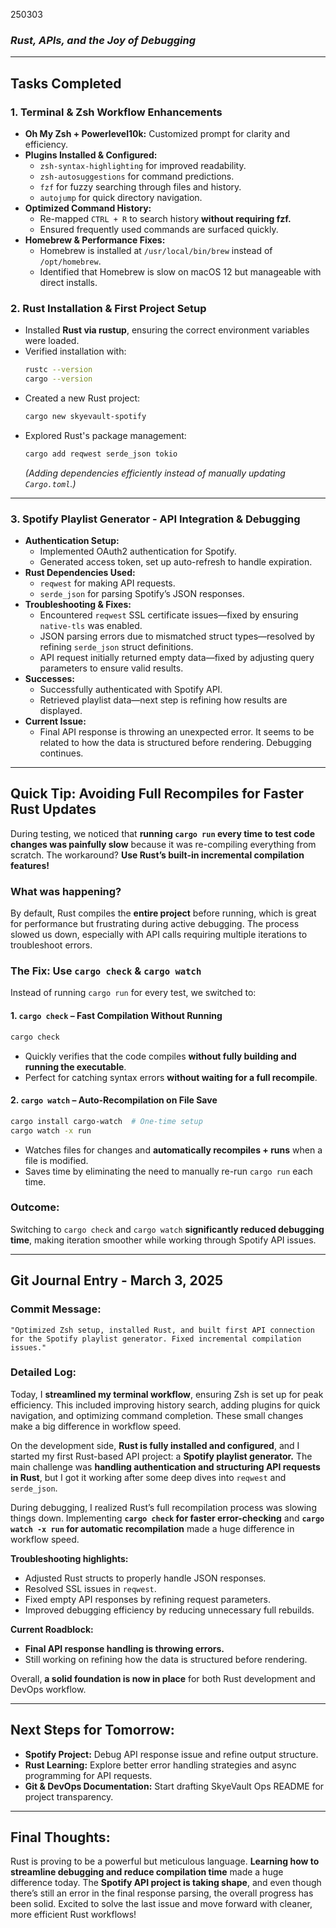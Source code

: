 250303
### *Rust, APIs, and the Joy of Debugging*  

---

## **Tasks Completed**  

### **1. Terminal & Zsh Workflow Enhancements**  
- **Oh My Zsh + Powerlevel10k:** Customized prompt for clarity and efficiency.  
- **Plugins Installed & Configured:**  
  - `zsh-syntax-highlighting` for improved readability.  
  - `zsh-autosuggestions` for command predictions.  
  - `fzf` for fuzzy searching through files and history.  
  - `autojump` for quick directory navigation.  
- **Optimized Command History:**  
  - Re-mapped `CTRL + R` to search history **without requiring fzf.**  
  - Ensured frequently used commands are surfaced quickly.  
- **Homebrew & Performance Fixes:**  
  - Homebrew is installed at `/usr/local/bin/brew` instead of `/opt/homebrew`.  
  - Identified that Homebrew is slow on macOS 12 but manageable with direct installs.  

### **2. Rust Installation & First Project Setup**  
- Installed **Rust via rustup**, ensuring the correct environment variables were loaded.  
- Verified installation with:  
  ```sh
  rustc --version  
  cargo --version  
  ```
- Created a new Rust project:  
  ```sh
  cargo new skyevault-spotify
  ```
- Explored Rust's package management:  
  ```sh
  cargo add reqwest serde_json tokio
  ```
  *(Adding dependencies efficiently instead of manually updating `Cargo.toml`.)*  

---

### **3. Spotify Playlist Generator - API Integration & Debugging**  
- **Authentication Setup:**  
  - Implemented OAuth2 authentication for Spotify.  
  - Generated access token, set up auto-refresh to handle expiration.  
- **Rust Dependencies Used:**  
  - `reqwest` for making API requests.  
  - `serde_json` for parsing Spotify’s JSON responses.  
- **Troubleshooting & Fixes:**  
  - Encountered `reqwest` SSL certificate issues—fixed by ensuring `native-tls` was enabled.  
  - JSON parsing errors due to mismatched struct types—resolved by refining `serde_json` struct definitions.  
  - API request initially returned empty data—fixed by adjusting query parameters to ensure valid results.  
- **Successes:**  
  - Successfully authenticated with Spotify API.  
  - Retrieved playlist data—next step is refining how results are displayed.  
- **Current Issue:**  
  - Final API response is throwing an unexpected error. It seems to be related to how the data is structured before rendering. Debugging continues.  

---

## **Quick Tip: Avoiding Full Recompiles for Faster Rust Updates**  
During testing, we noticed that **running `cargo run` every time to test code changes was painfully slow** because it was re-compiling everything from scratch. The workaround? **Use Rust’s built-in incremental compilation features!**  

### **What was happening?**  
By default, Rust compiles the **entire project** before running, which is great for performance but frustrating during active debugging. The process slowed us down, especially with API calls requiring multiple iterations to troubleshoot errors.  

### **The Fix: Use `cargo check` & `cargo watch`**  
Instead of running `cargo run` for every test, we switched to:  

#### **1. `cargo check` – Fast Compilation Without Running**  
```sh
cargo check
```
- Quickly verifies that the code compiles **without fully building and running the executable**.  
- Perfect for catching syntax errors **without waiting for a full recompile**.  

#### **2. `cargo watch` – Auto-Recompilation on File Save**  
```sh
cargo install cargo-watch  # One-time setup
cargo watch -x run
```
- Watches files for changes and **automatically recompiles + runs** when a file is modified.  
- Saves time by eliminating the need to manually re-run `cargo run` each time.  

### **Outcome:**  
Switching to `cargo check` and `cargo watch` **significantly reduced debugging time**, making iteration smoother while working through Spotify API issues.  

---

## **Git Journal Entry - March 3, 2025**  

### **Commit Message:**  
```
"Optimized Zsh setup, installed Rust, and built first API connection for the Spotify playlist generator. Fixed incremental compilation issues."
```

### **Detailed Log:**  
Today, I **streamlined my terminal workflow**, ensuring Zsh is set up for peak efficiency. This included improving history search, adding plugins for quick navigation, and optimizing command completion. These small changes make a big difference in workflow speed.  

On the development side, **Rust is fully installed and configured**, and I started my first Rust-based API project: a **Spotify playlist generator.** The main challenge was **handling authentication and structuring API requests in Rust**, but I got it working after some deep dives into `reqwest` and `serde_json`.  

During debugging, I realized Rust’s full recompilation process was slowing things down. Implementing **`cargo check` for faster error-checking** and **`cargo watch -x run` for automatic recompilation** made a huge difference in workflow speed.  

**Troubleshooting highlights:**  
- Adjusted Rust structs to properly handle JSON responses.  
- Resolved SSL issues in `reqwest`.  
- Fixed empty API responses by refining request parameters.  
- Improved debugging efficiency by reducing unnecessary full rebuilds.  

**Current Roadblock:**  
- **Final API response handling is throwing errors.**  
- Still working on refining how the data is structured before rendering.  

Overall, **a solid foundation is now in place** for both Rust development and DevOps workflow.  

---

## **Next Steps for Tomorrow:**  
- **Spotify Project:** Debug API response issue and refine output structure.  
- **Rust Learning:** Explore better error handling strategies and async programming for API requests.  
- **Git & DevOps Documentation:** Start drafting SkyeVault Ops README for project transparency.  

---

## **Final Thoughts:**  
Rust is proving to be a powerful but meticulous language. **Learning how to streamline debugging and reduce compilation time** made a huge difference today. The **Spotify API project is taking shape**, and even though there’s still an error in the final response parsing, the overall progress has been solid. Excited to solve the last issue and move forward with cleaner, more efficient Rust workflows!  
